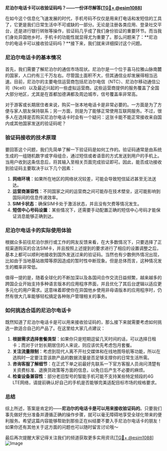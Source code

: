 **尼泊尔电话卡可以收验证码吗？——一份详尽解答[[TG💪+ @esim1088](https://t.me/s/esim1088)]**

在如今这个信息化飞速发展的时代，手机号码不仅仅是用来打电话和发短信的工具了，它更是我们日常生活中不可或缺的一部分。无论是注册各类应用、登录社交平台，还是进行银行转账等操作，验证码几乎成了我们身份验证的重要环节。而当我们身处异国他乡时，手机卡的功能性就显得尤为重要了。那么问题来了：**尼泊尔的电话卡可以接收验证码吗？**接下来，我们就来详细探讨这个问题。

### 尼泊尔电话卡的基本情况

首先，我们需要了解尼泊尔的通信市场现状。尼泊尔是一个位于喜马拉雅山脉南麓的国家，人口约有三千万左右。尽管国土面积不大，但其通信业却发展得相当迅速。目前，尼泊尔的主要电信运营商包括尼泊尔电信（NTC）、尼泊尔移动通信公司（Ncell）以及最近兴起的一些虚拟运营商。这些运营商提供的服务覆盖了全国大部分地区，尤其是在首都加德满都及周边城市，信号覆盖率非常高。

对于游客或长期居住者来说，购买一张本地电话卡是非常必要的。一方面是为了方便与家人朋友保持联系；另一方面，则是为了能够正常使用互联网服务。不过，很多人在选择是否购买尼泊尔电话卡时会有一个疑问：这张卡能不能正常接收来自国内或其他国家发送的验证码呢？

### 验证码接收的技术原理

要回答这个问题，我们先简单了解一下验证码是如何工作的。验证码通常是由系统生成的一组随机数字或字母组合，通过短信或者语音的方式发送到用户的手机上。当用户收到这条信息后，将其输入至相关页面完成验证即可。因此，能否成功接收到验证码主要取决于以下几个因素：

1. **网络环境**：如果所在地区的网络状况较差，可能会导致短信延迟甚至无法送达。
2. **运营商兼容性**：不同国家之间的运营商之间可能存在技术壁垒，这可能影响到国际间的信息传递效率。
3. **SIM卡状态**：确保SIM卡处于激活状态，并且没有欠费等情况发生。
4. **短信中心号码设置**：某些情况下，还需要手动配置正确的短信中心号码才能保证消息能够正确到达。

### 尼泊尔电话卡的实际使用体验

根据众多前往尼泊尔旅行或工作的网友反馈来看，在大多数情况下，只要选择了正规渠道购买的合法SIM卡，并且按照上述提到的要求进行了相应的设置调整之后，基本上都可以顺利地接收到国外发送过来的验证码。当然也有少数例外情况出现，比如由于当地基站故障等原因造成的暂时性中断现象。但是总体而言，这种情况发生的概率非常低。

值得一提的是，随着全球化的不断加深以及各国间合作交流日益频繁，越来越多的跨国企业开始支持多种语言版本的应用程序界面，并且优化了其后台逻辑以适应更多元化的用户需求。这意味着即使你在异国他乡使用非母语版本的应用程序时，仍然有很大几率能够轻松搞定各种账户管理相关的事务。

### 如何挑选合适的尼泊尔电话卡

既然知道了尼泊尔电话卡是可以用来接收验证码的，那么接下来就需要考虑如何挑选一款适合自己的产品了。在这里给大家几点建议：

1. **根据需求选择套餐类型**：如果你只是短期逗留几天时间的话，可以选择日租卡；而对于计划长期居住的人来说，则应该优先考虑包月套餐。
2. **关注流量限制**：考虑到现代人离不开社交媒体和在线地图导航等功能，所以在选购时一定要注意该款产品的数据流量是否足够支撑你的日常生活所需。
3. **咨询客服了解细节**：在正式下单之前最好先联系一下官方客服人员询问清楚有关资费标准、退换货政策等方面的信息，以免日后产生不必要的麻烦。
4. **检查设备兼容性**：部分老旧型号的智能手机可能不支持某些特定频段的4G LTE网络，请提前确认好自己的手机是否能够完美适配目标市场的规格要求。

### 总结

综上所述，答案是肯定的——**尼泊尔的电话卡是可以用来接收验证码的**。只要我们事先做好充分准备并遵循正确的操作步骤，就可以毫无障碍地享受全球化带来的便利服务。希望这篇内容能够帮助到那些正在纠结要不要入手尼泊尔电话卡的朋友！如果你还有其他关于这方面的问题也可以随时留言讨论哦～ 

最后再次提醒大家记得关注我们的频道获取更多实用资讯[[TG💪+ @esim1088](https://t.me/s/esim1088)] ![Image](https://i.postimg.cc/4NQfJmqS/Snipaste-2025-05-13-00-14-12.png)